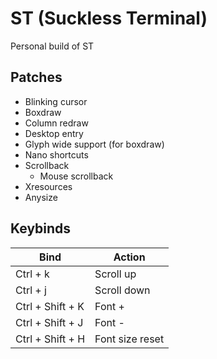 # ST (Suckless Terminal)

Personal build of ST

## Patches

- Blinking cursor
- Boxdraw
- Column redraw
- Desktop entry
- Glyph wide support (for boxdraw)
- Nano shortcuts
- Scrollback
    - Mouse scrollback
- Xresources
- Anysize

## Keybinds

|Bind|Action|
|-|-|
|Ctrl + k|Scroll up|
|Ctrl + j|Scroll down|
|Ctrl + Shift + K|Font +|
|Ctrl + Shift + J|Font -|
|Ctrl + Shift + H|Font size reset|


